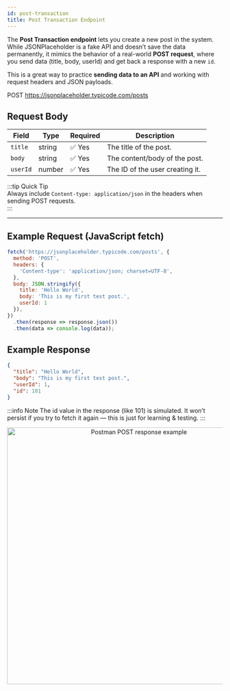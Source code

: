 ```yaml
---
id: post-transaction
title: Post Transaction Endpoint
---
```


The **Post Transaction endpoint** lets you create a new post in the system.  
While JSONPlaceholder is a fake API and doesn’t save the data permanently, it mimics the behavior of a real-world **POST request**, where you send data (title, body, userId) and get back a response with a new `id`.  

This is a great way to practice **sending data to an API** and working with request headers and JSON payloads.  

POST https://jsonplaceholder.typicode.com/posts


## Request Body  

| Field     | Type   | Required | Description                       |
|-----------|--------|----------|-----------------------------------|
| `title`   | string | ✅ Yes   | The title of the post.            |
| `body`    | string | ✅ Yes   | The content/body of the post.     |
| `userId`  | number | ✅ Yes   | The ID of the user creating it.   |

:::tip Quick Tip  
Always include `Content-type: application/json` in the headers when sending POST requests.  
:::

---

## Example Request (JavaScript fetch)
```javascript
fetch('https://jsonplaceholder.typicode.com/posts', {
  method: 'POST',
  headers: {
    'Content-type': 'application/json; charset=UTF-8',
  },
  body: JSON.stringify({
    title: 'Hello World',
    body: 'This is my first test post.',
    userId: 1
  }),
})
  .then(response => response.json())
  .then(data => console.log(data));
```
## Example Response 
```json
{
  "title": "Hello World",
  "body": "This is my first test post.",
  "userId": 1,
  "id": 101
}
```

:::info Note
The id value in the response (like 101) is simulated.
It won’t persist if you try to fetch it again — this is just for learning & testing.
:::

<p align="center">
  <img src="/img/post-example.jpg" alt="Postman POST response example" width="600"/>
</p>